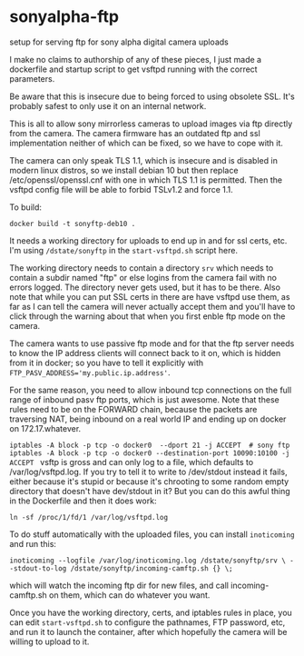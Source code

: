 # sonyalpha-ftp
setup for serving ftp for sony alpha digital camera uploads

I make no claims to authorship of any of these pieces, I just made a dockerfile and
startup script to get vsftpd running with the correct parameters.

Be aware that this is insecure due to being forced to using obsolete SSL. It's
probably safest to only use it on an internal network. 

This is all to allow sony mirrorless cameras to upload images via
ftp directly from the camera. The camera firmware has an outdated
ftp and ssl implementation neither of which can be fixed, so we have
to cope with it. 

The camera can only speak TLS 1.1, which is insecure and is disabled
in modern linux distros, so we install debian 10 but then replace
/etc/openssl/openssl.cnf with one in which TLS 1.1 is permitted. 
Then the vsftpd config file will be able to forbid TSLv1.2 and force
1.1. 

To build: 

`docker build -t sonyftp-deb10 .`

It needs a working directory for uploads to end up in and for ssl certs, etc.
I'm using `/dstate/sonyftp` in the `start-vsftpd.sh` script here. 

The working directory needs to contain a directory `srv` which needs to 
contain a subdir named "ftp" or else 
logins from the camera fail with no errors logged. The directory 
never gets used, but it has to be there. Also note that while you can put
SSL certs in there are have vsftpd use them, as far as I can tell the camera
will never actually accept them and you'll have to click through the
warning about that when you first enble ftp mode on the camera. 

The camera wants to use passive ftp mode and for that the ftp server
needs to know the IP address clients will connect back to it on,
which is hidden from it in docker; so you have to tell it 
explicitly with `FTP_PASV_ADDRESS='my.public.ip.address'`. 

For the same reason, you need to allow inbound tcp connections on the
full range of inbound pasv ftp ports, which is just awesome.  Note that
these rules need to be on the FORWARD chain, because the packets are
traversing NAT, being inbound on a real world IP and ending up on
docker on 172.17.whatever. 

`iptables -A block -p tcp -o docker0  --dport 21 -j ACCEPT  # sony ftp
iptables -A block -p tcp -o docker0 --destination-port 10090:10100 -j ACCEPT
`
vsftp is gross and can only log to a file, which defaults to 
/var/log/vsftpd.log.  If you try to tell it to write to /dev/stdout instead 
it fails, either because it's stupid or because it's chrooting to some 
random empty directory that doesn't have dev/stdout in it? But you can do
this awful thing in the Dockerfile and then it does work:

`ln -sf /proc/1/fd/1 /var/log/vsftpd.log`

To do stuff automatically with the uploaded files, you can install `inoticoming` and run this:

`inoticoming --logfile /var/log/inoticoming.log /dstate/sonyftp/srv \
    --stdout-to-log /dstate/sonyftp/incoming-camftp.sh {} \;`

which will watch the incoming ftp dir for new files, and call 
incoming-camftp.sh on them, which can do whatever you want.

Once you have the working directory, certs, and iptables rules in place,
you can edit `start-vsftpd.sh` to configure the pathnames, FTP password, etc,
and run it to launch the container, after which hopefully the camera will be
willing to upload to it. 
